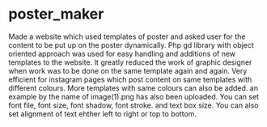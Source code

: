 # poster_maker
Made a website which used templates of poster and asked user for the content to be put up on the poster dynamically. Php gd library with object oriented approach was used for easy handling and additions of new templates to the website. It greatly reduced the work of graphic designer when work was to be done on the same template again and again. Very efficient for instagram pages which post content on same templates with different colours. More templates with same colours can also be added.
an example by the name of image(1).png has also been uploaded.
You can set font file, font size, font shadow, font stroke. and text box size. You can also set alignment of text ehther left to right or top to bottom.
